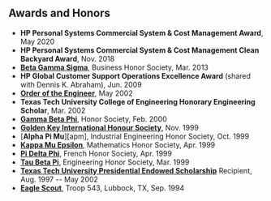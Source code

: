 ## Awards and Honors

- **HP Personal Systems Commercial System & Cost Management Award**, May 2020
- **HP Personal Systems Commercial System & Cost Management Clean Backyard Award**, Nov. 2018 
- [**Beta Gamma Sigma**][bgs], Business Honor Society, Mar. 2013
- **HP Global Customer Support Operations Excellence Award** (shared with Dennis K. Abraham), Jun. 2009
- [**Order of the Engineer**][oote], May 2002
- **Texas Tech University College of Engineering Honorary Engineering Scholar**, Mar. 2002
- [**Gamma Beta Phi**][gbp], Honor Society, Feb. 2000
- [**Golden Key International Honour Society**][gki], Nov. 1999
- [**Alpha Pi Mu**][apm], Industrial Engineering Honor Society, Oct. 1999
- [**Kappa Mu Epsilon**][kme], Mathematics Honor Society, Apr. 1999
- [**Pi Delta Phi**][pdp], French Honor Society, Apr. 1999
- [**Tau Beta Pi**][tbp], Engineering Honor Society, Mar. 1999
- [**Texas Tech University Presidential Endowed Scholarship**][ttupres] Recipient, Aug. 1997 -- May 2002
- [**Eagle Scout**][eagle], Troop 543, Lubbock, TX, Sep. 1994

[oote]: https://order-of-the-engineer.org/
[bgs]: https://www.betagammasigma.org/
[gbp]: https://www.gammabetaphi.org/
[gki]: https://www.goldenkey.org/
[kme]: https://www.kappamuepsilon.org/
[pdp]: https://www.pideltaphi.org/
[tbp]: https://www.tbp.org/
[ttupres]: https://www.depts.ttu.edu/scholarships/incFreshman.php
[eagle]: http://www.eaglescout.org/